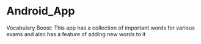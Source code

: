 # Android_App
Vocabulary Boost:
This app has a collection of important words for various exams and also has a feature of adding new words to it
